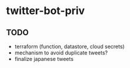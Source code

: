 # twitter-bot-priv

## TODO
- terraform (function, datastore, cloud secrets)
- mechanism to avoid duplicate tweets?
- finalize japanese tweets
